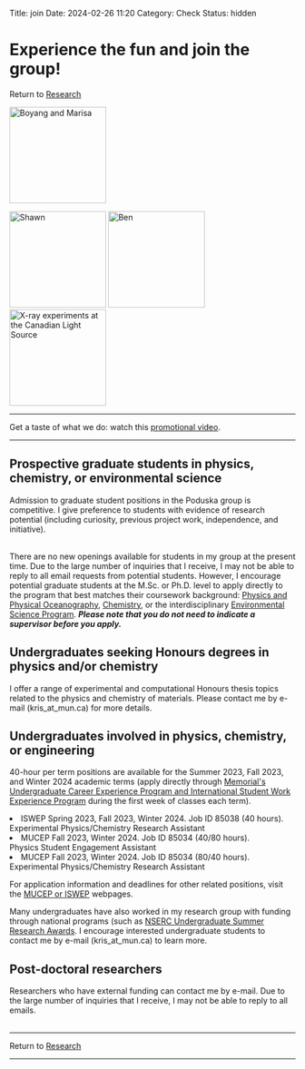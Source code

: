 Title: join
Date: 2024-02-26 11:20
Category: Check
Status: hidden

 <h1> Experience the fun and join the group!</h1>

<div class = "small italics">
Return to <a href="https://shivanisemwal.github.io/PoduskaLab_md/pages/research.html">Research</a>
</div>

<p><img src="https://shivanisemwal.github.io/PoduskaLab_md/images/data_smile3.jpg" title="Boyang and Marisa" height="170"></p>
<!--<img src="tingting.jpg" alt="Tingting" title="Tingting"  height="120">
<img src="nov2010.jpg" alt="Group dinner" title="Group dinner" width="90" height="120">-->
<!--<img src="steph.jpg" alt="Steph" title="Steph" width="160" height="120">
<img src="liam2.jpg" alt="Liam" title="Liam"width="90" height="120"><img src="bg_ir_smile_crop.jpg" title="Boyang" height="170">-->
<p><img src="https://shivanisemwal.github.io/PoduskaLab_md/images/shawn.jpg" alt="Shawn" title="Shawn" height="170">
<img src="https://shivanisemwal.github.io/PoduskaLab_md/images/ben_sxrmb.jpg" title="Ben"height="170">
<img src="https://shivanisemwal.github.io/PoduskaLab_md/images/kris_cls.jpg" title="X-ray experiments at the Canadian Light Source"height="170"></p>
<hr>

<p>Get a taste of what we do: watch this <a href="https://www.youtube.com/watch?v=leOXt4VeFt8">promotional video</a>.</p>
<hr>

<h2>Prospective graduate students in physics,
chemistry, or environmental science </h2>

<p>Admission to graduate student positions in the Poduska group is competitive. I give preference to students with evidence of research potential (including curiosity, previous project work, independence, and initiative). <br><br></p>
<p>There are no new openings available for students in my group at the present time. Due to the large number of inquiries that I receive, I may not be able to reply to all email requests from potential students. However, I encourage potential graduate students at the M.Sc. or Ph.D. level to apply directly to the program that best matches their coursework background: <a href="https://www.mun.ca/become/graduate/programs-and-courses/physics-and-physical-oceanography/">
Physics and Physical Oceanography</a>, <a href="https://www.mun.ca/become/graduate/programs-and-courses/chemistry/">
Chemistry</a>, or the interdisciplinary <a href="http://www.mun.ca/science/graduate/interdisciplinary/envs/">Environmental Science Program</a>. <i><b>Please note that you do not need to indicate a supervisor before you apply.</b></i> </p>
<h2>Undergraduates seeking Honours degrees in physics and/or chemistry </h2>
<p>I offer a range of experimental and computational Honours thesis topics related to the physics and chemistry of materials. Please contact me by e-mail (kris_at_mun.ca) for more details.</p>
<h2>Undergraduates involved in physics, chemistry, or engineering</h2>

<p>40-hour per term positions are available for the Summer 2023, Fall 2023, and Winter 2024 academic terms (apply directly through <a href="https://www.mun.ca/student/career-services/build-work-experience/work-on-campus/">Memorial's Undergraduate Career Experience Program and International Student Work Experience Program</a> during the first week of classes each term).<P></p>
<li> ISWEP Spring 2023, Fall 2023, Winter 2024. Job ID 85038 (40 hours). <br>Experimental Physics/Chemistry Research Assistant

<li> MUCEP Fall 2023, Winter 2024. Job ID 85034 (40/80 hours). <br> Physics Student Engagement Assistant

<li> MUCEP Fall 2023, Winter 2024. Job ID 85034 (80/40 hours). <br>Experimental Physics/Chemistry Research Assistant


 <P>
For application information and deadlines for other related positions, visit the <a href="https://www.mun.ca/student/career-services/build-work-experience/work-on-campus/">MUCEP or ISWEP</a> webpages.


<p>Many undergraduates have also worked in my research group with funding through national programs (such as <a href="https://www.nserc-crsng.gc.ca/Students-Etudiants/UG-PC/index_eng.asp">NSERC Undergraduate Summer Research Awards</a>. I encourage interested undergraduate students to contact me by e-mail (kris_at_mun.ca) to learn more.


<h2>Post-doctoral researchers</h2>
<!--<a href="?content=ssl_pdf&topic=research">A postdoctoral position is available.</a> -->
Researchers who have external funding can contact me by e-mail. Due to the large number of inquiries that I receive, I may not be able to reply to all emails. <br>
<br>
<hr>
<div class = "small italics">
Return to <a href="https://shivanisemwal.github.io/PoduskaLab_md/pages/research.html">Research</a>
</div>
<hr>




